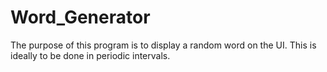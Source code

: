 # Word_Generator
The purpose of this program is to display a random word on the UI. This is ideally to be done in periodic intervals.
